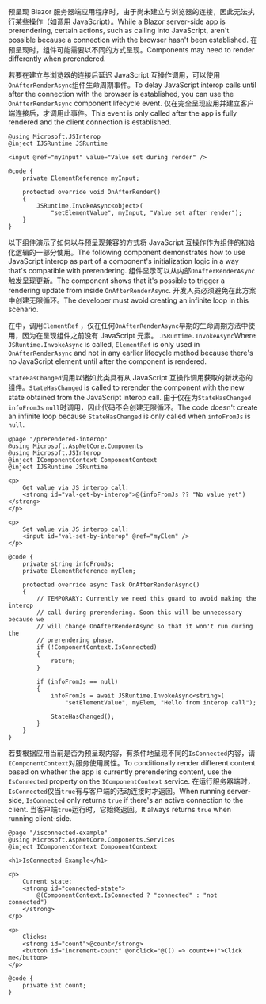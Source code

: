 <span data-ttu-id="e4f27-101">预呈现 Blazor 服务器端应用程序时，由于尚未建立与浏览器的连接，因此无法执行某些操作（如调用 JavaScript）。</span><span class="sxs-lookup"><span data-stu-id="e4f27-101">While a Blazor server-side app is prerendering, certain actions, such as calling into JavaScript, aren't possible because a connection with the browser hasn't been established.</span></span> <span data-ttu-id="e4f27-102">在预呈现时，组件可能需要以不同的方式呈现。</span><span class="sxs-lookup"><span data-stu-id="e4f27-102">Components may need to render differently when prerendered.</span></span>

<span data-ttu-id="e4f27-103">若要在建立与浏览器的连接后延迟 JavaScript 互操作调用，可以使用`OnAfterRenderAsync`组件生命周期事件。</span><span class="sxs-lookup"><span data-stu-id="e4f27-103">To delay JavaScript interop calls until after the connection with the browser is established, you can use the `OnAfterRenderAsync` component lifecycle event.</span></span> <span data-ttu-id="e4f27-104">仅在完全呈现应用并建立客户端连接后，才调用此事件。</span><span class="sxs-lookup"><span data-stu-id="e4f27-104">This event is only called after the app is fully rendered and the client connection is established.</span></span>

```cshtml
@using Microsoft.JSInterop
@inject IJSRuntime JSRuntime

<input @ref="myInput" value="Value set during render" />

@code {
    private ElementReference myInput;

    protected override void OnAfterRender()
    {
        JSRuntime.InvokeAsync<object>(
            "setElementValue", myInput, "Value set after render");
    }
}
```

<span data-ttu-id="e4f27-105">以下组件演示了如何以与预呈现兼容的方式将 JavaScript 互操作作为组件的初始化逻辑的一部分使用。</span><span class="sxs-lookup"><span data-stu-id="e4f27-105">The following component demonstrates how to use JavaScript interop as part of a component's initialization logic in a way that's compatible with prerendering.</span></span> <span data-ttu-id="e4f27-106">组件显示可以从内部`OnAfterRenderAsync`触发呈现更新。</span><span class="sxs-lookup"><span data-stu-id="e4f27-106">The component shows that it's possible to trigger a rendering update from inside `OnAfterRenderAsync`.</span></span> <span data-ttu-id="e4f27-107">开发人员必须避免在此方案中创建无限循环。</span><span class="sxs-lookup"><span data-stu-id="e4f27-107">The developer must avoid creating an infinite loop in this scenario.</span></span>

<span data-ttu-id="e4f27-108">在中，调用`ElementRef` ，仅在任何`OnAfterRenderAsync`早期的生命周期方法中使用，因为在呈现组件之前没有 JavaScript 元素。 `JSRuntime.InvokeAsync`</span><span class="sxs-lookup"><span data-stu-id="e4f27-108">Where `JSRuntime.InvokeAsync` is called, `ElementRef` is only used in `OnAfterRenderAsync` and not in any earlier lifecycle method because there's no JavaScript element until after the component is rendered.</span></span>

<span data-ttu-id="e4f27-109">`StateHasChanged`调用以诸如此类具有从 JavaScript 互操作调用获取的新状态的组件。</span><span class="sxs-lookup"><span data-stu-id="e4f27-109">`StateHasChanged` is called to rerender the component with the new state obtained from the JavaScript interop call.</span></span> <span data-ttu-id="e4f27-110">由于仅在为`StateHasChanged` `infoFromJs` `null`时调用，因此代码不会创建无限循环。</span><span class="sxs-lookup"><span data-stu-id="e4f27-110">The code doesn't create an infinite loop because `StateHasChanged` is only called when `infoFromJs` is `null`.</span></span>

```cshtml
@page "/prerendered-interop"
@using Microsoft.AspNetCore.Components
@using Microsoft.JSInterop
@inject IComponentContext ComponentContext
@inject IJSRuntime JSRuntime

<p>
    Get value via JS interop call:
    <strong id="val-get-by-interop">@(infoFromJs ?? "No value yet")</strong>
</p>

<p>
    Set value via JS interop call:
    <input id="val-set-by-interop" @ref="myElem" />
</p>

@code {
    private string infoFromJs;
    private ElementReference myElem;

    protected override async Task OnAfterRenderAsync()
    {
        // TEMPORARY: Currently we need this guard to avoid making the interop
        // call during prerendering. Soon this will be unnecessary because we
        // will change OnAfterRenderAsync so that it won't run during the
        // prerendering phase.
        if (!ComponentContext.IsConnected)
        {
            return;
        }

        if (infoFromJs == null)
        {
            infoFromJs = await JSRuntime.InvokeAsync<string>(
                "setElementValue", myElem, "Hello from interop call");

            StateHasChanged();
        }
    }
}
```

<span data-ttu-id="e4f27-111">若要根据应用当前是否为预呈现内容，有条件地呈现不同的`IsConnected`内容，请`IComponentContext`对服务使用属性。</span><span class="sxs-lookup"><span data-stu-id="e4f27-111">To conditionally render different content based on whether the app is currently prerendering content, use the `IsConnected` property on the `IComponentContext` service.</span></span> <span data-ttu-id="e4f27-112">在运行服务器端时， `IsConnected`仅当`true`有与客户端的活动连接时才返回。</span><span class="sxs-lookup"><span data-stu-id="e4f27-112">When running server-side, `IsConnected` only returns `true` if there's an active connection to the client.</span></span> <span data-ttu-id="e4f27-113">当客户端`true`运行时，它始终返回。</span><span class="sxs-lookup"><span data-stu-id="e4f27-113">It always returns `true` when running client-side.</span></span>

```cshtml
@page "/isconnected-example"
@using Microsoft.AspNetCore.Components.Services
@inject IComponentContext ComponentContext

<h1>IsConnected Example</h1>

<p>
    Current state:
    <strong id="connected-state">
        @(ComponentContext.IsConnected ? "connected" : "not connected")
    </strong>
</p>

<p>
    Clicks:
    <strong id="count">@count</strong>
    <button id="increment-count" @onclick="@(() => count++)">Click me</button>
</p>

@code {
    private int count;
}
```
